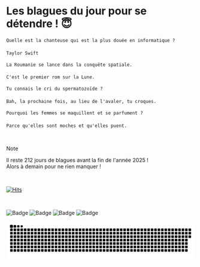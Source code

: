 
<h1>Les blagues du jour pour se détendre ! 😇</h1>

```diff
Quelle est la chanteuse qui est la plus douée en informatique ?

Taylor Swift
```

```diff
La Roumanie se lance dans la conquête spatiale.

C'est le premier rom sur la Lune.
```

```diff
Tu connais le cri du spermatozoïde ?

Bah, la prochaine fois, au lieu de l'avaler, tu croques.
```

```diff
Pourquoi les femmes se maquillent et se parfument ?

Parce qu'elles sont moches et qu'elles puent.
```

<br/>

> [!NOTE]
> Il reste 212 jours de blagues avant la fin de l'année 2025 ! <br/>
> Alors à demain pour ne rien manquer !

<br/>


[![Hits](https://hits.seeyoufarm.com/api/count/incr/badge.svg?url=https%3A%2F%2Fgithub.com%2FClems02%2Fhit-counter&count_bg=%23003E80&title_bg=%235C9FE1&icon=powershell.svg&icon_color=%23FFFFFF&title=Visite&edge_flat=false)](https://hits.seeyoufarm.com)


<br/>


![Badge](https://img.shields.io/badge/Last%20updated%20on-white?style=for-the-badge&logo=clockify)   ![Badge](https://img.shields.io/badge/03/06-white?style=for-the-badge) ![Badge](https://img.shields.io/badge/at-white?style=for-the-badge) ![Badge](https://img.shields.io/badge/03:31-white?style=for-the-badge)


<p align="center">
 <img width="1000" src="assets/github-snake.svg" alt="snake"/>
</p>
